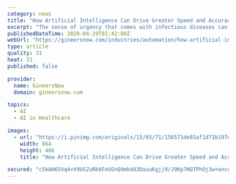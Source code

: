 ```yaml
---
category: news
title: "How Artificial Intelligence Can Drive Greater Speed and Accuracy in Vaccine Development"
excerpt: "The sense of urgency that comes with infectious diseases can itself fast-track progress towards arriving at a vaccine"
publishedDateTime: 2020-04-29T01:42:00Z
webUrl: "https://gineersnow.com/industries/automation/how-artificial-intelligence-can-drive-greater-speed-and-accuracy-in-vaccine-development"
type: article
quality: 31
heat: 31
published: false

provider:
  name: GineersNow
  domain: gineersnow.com

topics:
  - AI
  - AI in Healthcare

images:
  - url: "https://i.pinimg.com/originals/15/65/71/156571de81af1d71b197e292a79d4ec8.jpg"
    width: 864
    height: 486
    title: "How Artificial Intelligence Can Drive Greater Speed and Accuracy in Vaccine Development"

secured: "c5kAH65Vq4+V9USZuRbbFeUGnQ9mkdA3DauuKgjj9/J9Kp7NQTPhOj3w+oncd5sDtTqV3eOLpmlT0ZdJNTzP4lXoYvziivSmY7JXZa07y3mXxsuK7B70Sb4rHybVQnVG3TcqRCY9boSo4a0g4bKRmNKRYk9AtiCyCYJolXu63tD0asSWQqg8ZjdUVwS6wDX4RlP4wLs5mXbNfEgy4sqmPh5v6Q/DktSVlrOrUTZoIohNoBfVH0/KyTtYfgTlRsWsHbVqXQlyjfNDL2jTcGdZ6A4u/g5wPCLjZpHYAhU/CAwtVw2JYs8ILNHjqj+Dwa8UXYjohCd0xuOfI5UPIdGKTbauKFtLrldGoow7PW6LerM2B3yN335SiyM6y1WbxzlEaEal6wL1+wnU9t0T6lABlaSgv7HaPRRWGX3NZkXHv3jf/Xpy2hhpayUmk8gL/YQAUf+RhWBa3OF5/cuTVg3qn33rw5T7xe5GGuV7HGF9PLM=;OD5kiM6EeRBxayjLkanzRQ=="
---
```



